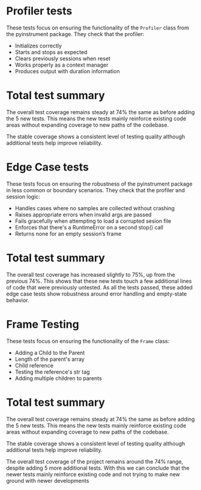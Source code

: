 # Profiler tests
These tests focus on ensuring the functionality of the ```Profiler``` class from the pyinstrument package. They check that the profiler:

- Initializes correctly
- Starts and stops as expected
- Clears previously sessions when reset
- Works properly as a context manager
- Produces output with duration information

# Total test summary
The overall test coverage remains steady at 74% the same as before adding the 5 new tests. This means the new tests mainly reinforce existing code areas without expanding coverage to new paths of the codebase.

The stable coverage shows a consistent level of testing quality although additional tests help improve reliability.

# Edge Case tests
These tests focus on ensuring the robustness of the pyinstrument package in less common or boundary scenarios. They check that the profiler and session logic:

- Handles cases where no samples are collected without crashing
- Raises appropriate errors when invalid args are passed
- Fails gracefully when attempting to load a corrupted sesion file
- Enforces that there's a RuntimeError on a second stop() call
- Returns none for an empty session’s frame

# Total test summary
The overall test coverage has increased slightly to 75%, up from the previous 74%. This shows that these new tests touch a few additional lines of code that were previously untested. As all the tests passed, these added edge case tests show robustness around error handling and empty-state behavior.

# Frame Testing
These tests focus on ensuring the functionality of the ```Frame``` class:

- Adding a Child to the Parent
- Length of the parent's array
- Child reference
- Testing the reference's str tag
- Adding multiple children to parents

# Total test summary
The overall test coverage remains steady at 74% the same as before adding the 5 new tests. This means the new tests mainly reinforce existing code areas without expanding coverage to new paths of the codebase.

The stable coverage shows a consistent level of testing quality although additional tests help improve reliability.

The overall test coverage of the project remains around the 74% range, despite adding 5 more additional tests. With this we can conclude that the newer tests mainly reinforce existing code and not trying to make new ground with newer developments


